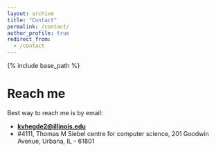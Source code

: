 ```yaml
---
layout: archive
title: "Contact"
permalink: /contact/
author_profile: true
redirect_from:
  - /contact
---
```


{% include base_path %}

Reach me
======

Best way to reach me is by email:

* **kvhegde2@illinois.edu**
* #4111, Thomas M Siebel centre for computer science, 
  201 Goodwin Avenue, Urbana, IL - 61801

